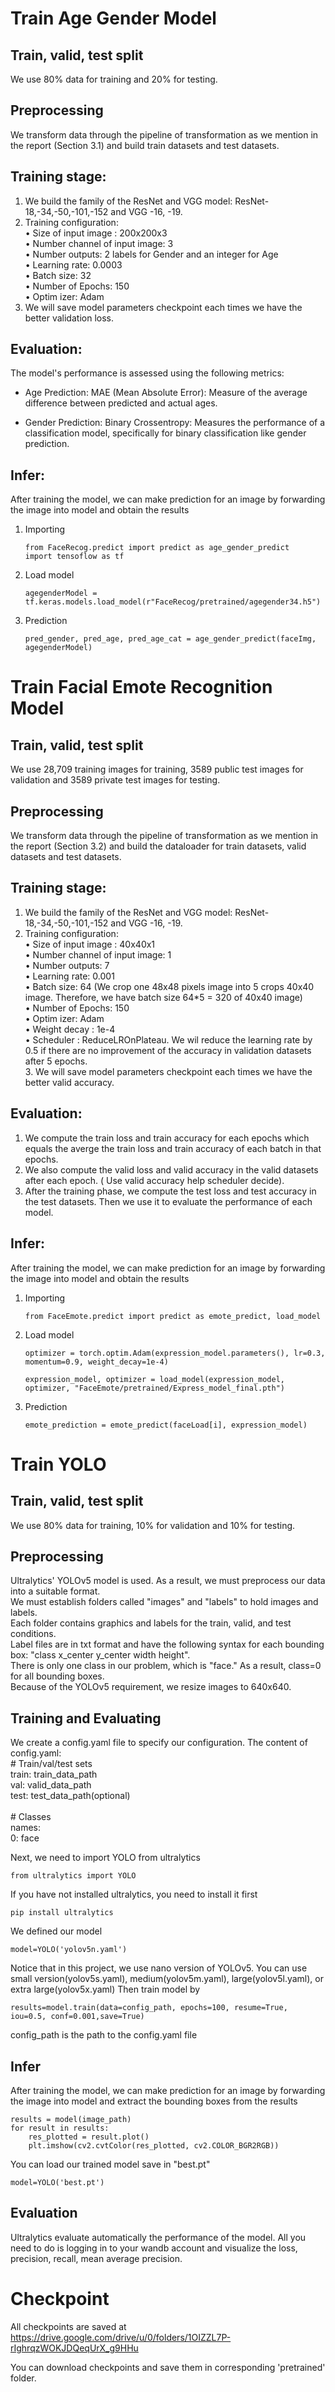 # Train Age Gender Model
## Train, valid, test split
We use 80% data for training and 20% for testing.
## Preprocessing
We transform data through the pipeline of transformation as we mention in the report (Section 3.1) 
and build train datasets and test datasets.
## Training stage:
1. We build the family of the ResNet and VGG model: ResNet-18,-34,-50,-101,-152 and VGG -16, -19.
2. Training configuration:\
• Size of input image : 200x200x3\
• Number channel of input image: 3\
• Number outputs: 2 labels for Gender and an integer for Age\
• Learning rate: 0.0003\
• Batch size: 32\
• Number of Epochs: 150	\
• Optim	izer: Adam
3. We will save model parameters checkpoint each times we have the better validation loss.
## Evaluation:
The model's performance is assessed using the following metrics:

* Age Prediction:
MAE (Mean Absolute Error): Measure of the average difference between predicted and actual ages.

* Gender Prediction:
Binary Crossentropy: Measures the performance of a classification model, specifically for binary classification like gender prediction.
## Infer:
After training the model, we can make prediction for an image by forwarding the image into model and obtain the results

1. Importing
    ```
    from FaceRecog.predict import predict as age_gender_predict
    import tensoflow as tf
    ```
2. Load model
    ```
    agegenderModel = tf.keras.models.load_model(r"FaceRecog/pretrained/agegender34.h5")
    ```
3. Prediction
    ```
    pred_gender, pred_age, pred_age_cat = age_gender_predict(faceImg, agegenderModel)
    ```


# Train Facial Emote Recognition Model
## Train, valid, test split
We use 28,709 training images for training, 3589 public test images for validation and 3589 private test images for testing.
## Preprocessing
We transform data through the pipeline of transformation as we mention in the report (Section 3.2) 
and build the dataloader for train datasets, valid datasets and test datasets.
## Training stage:
   1. We build the family of the ResNet and VGG model: ResNet-18,-34,-50,-101,-152 and VGG -16, -19.
   2. Training configuration:\
	• Size of input image : 40x40x1\
	• Number channel of input image: 1\
	• Number outputs: 7\
	• Learning rate: 0.001\
	• Batch size: 64 (We crop one 48x48 pixels image into 5 crops 40x40 image. 
			  Therefore, we have batch size 64*5 = 320 of 40x40 image)\
	• Number of Epochs: 150	\
	• Optim	izer: Adam\
	• Weight decay : 1e-4\
	• Scheduler : ReduceLROnPlateau. We wil reduce the learning rate by 0.5 if there are no improvement
	of the accuracy in validation datasets after 5 epochs.\
    3. We will save model parameters checkpoint each times we have the better valid accuracy.
## Evaluation:

1. We compute the train loss and train accuracy for each epochs which equals the averge the train loss and train accuracy of each batch in that epochs.
2. We also compute the valid loss and valid accuracy in the valid datasets after each epoch. ( Use valid accuracy help scheduler decide).
3. After the training phase, we compute the test loss and test accuracy in the test datasets. Then we use it to evaluate the performance of each model.

## Infer:
After training the model, we can make prediction for an image by forwarding the image into model and obtain the results

1. Importing
    ```
    from FaceEmote.predict import predict as emote_predict, load_model
    ```
2. Load model
    ```expression_model = ResNet18()
    optimizer = torch.optim.Adam(expression_model.parameters(), lr=0.3, momentum=0.9, weight_decay=1e-4)

    expression_model, optimizer = load_model(expression_model, optimizer, "FaceEmote/pretrained/Express_model_final.pth")
    ```
3. Prediction
    ```
    emote_prediction = emote_predict(faceLoad[i], expression_model)
    ```

# Train YOLO
## Train, valid, test split
We use 80% data for training, 10% for validation and 10% for testing.
## Preprocessing
Ultralytics' YOLOv5 model is used. As a result, we must preprocess our data into a suitable format.\
We must establish folders called "images" and "labels" to hold images and labels.\
Each folder contains graphics and labels for the train, valid, and test conditions.\
Label files are in txt format and have the following syntax for each bounding box: "class x_center y_center width height".\
There is only one class in our problem, which is "face." As a result, class=0 for all bounding boxes.\
Because of the YOLOv5 requirement, we resize images to 640x640.
## Training and Evaluating
We create a config.yaml file to specify our configuration. The content of config.yaml:\
\# Train/val/test sets \
train: train_data_path\
val: valid_data_path\
test: test_data_path(optional)\
\
\# Classes\
names:\
  0: face

Next, we need to import YOLO from ultralytics
```
from ultralytics import YOLO
```
If you have not installed ultralytics, you need to install it first
```
pip install ultralytics
```
We defined our model
```
model=YOLO('yolov5n.yaml')
```
Notice that in this project, we use nano version of YOLOv5. You can use small version(yolov5s.yaml), medium(yolov5m.yaml), large(yolov5l.yaml),  or extra large(yolov5x.yaml)
Then train model by
```
results=model.train(data=config_path, epochs=100, resume=True, iou=0.5, conf=0.001,save=True)
```
config_path is the path to the config.yaml file
## Infer
After training the model, we can make prediction for an image by forwarding the image into model and extract the bounding boxes from the results
```
results = model(image_path)
for result in results:
    res_plotted = result.plot()
    plt.imshow(cv2.cvtColor(res_plotted, cv2.COLOR_BGR2RGB))
```
You can load our trained model save in "best.pt"
```
model=YOLO('best.pt')
```
## Evaluation
Ultralytics evaluate automatically the performance of the model. All you need to do is logging in to your wandb account and visualize the loss, precision, recall, mean average precision.


# Checkpoint
All checkpoints are saved at https://drive.google.com/drive/u/0/folders/1OIZZL7P-rIghrqzWOKJDQeqUrX_g9HHu

You can download checkpoints and save them in corresponding 'pretrained' folder.
